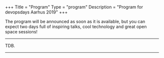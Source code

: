 +++
Title = "Program"
Type = "program"
Description = "Program for devopsdays Aarhus 2019"
+++

The program will be announced as soon as it is available, but you can expect two days full of inspiring talks, cool technology and great open space sessions!
<div class = "row">
  <div class = "col">
    <hr />
    TDB</a>.
    <hr />
  </div>
</div>

